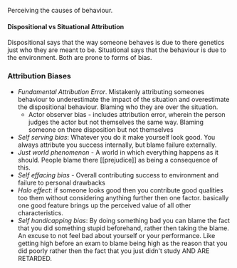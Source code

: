 Perceiving the causes of behaviour.
#### Dispositional vs Situational Attribution
Dispositional says that the way someone behaves is due to there genetics just who they are meant to be. Situational says that the behaviour is due to the environment. Both are prone to forms of bias.

### Attribution Biases
* *Fundamental Attribution Error*. Mistakenly attributing someones behaviour to underestimate the impact of the situation and overestimate the dispositional behaviour. Blaming who they are over the situation.
	* Actor observer bias - includes attribution error, wherein the person judges the actor but not themselves the same way. Blaming someone on there disposition but not themselves
* *Self serving bias*: Whatever you do it make yourself look good. You always attribute you success internally, but blame failure externally.
* *Just world phenomenon* - A world in which everything happens as it should. People blame there [[prejudice]] as being a consequence of this.
* *Self effacing bias* - Overall contributing success to environment and failure to personal drawbacks
* *Halo effect*: if someone looks good then you contribute good qualities too them without considering anything further then one factor. basically one good feature brings up the perceived value of all other characteristics.
* *Self handicapping bias*: By doing something bad you can blame the fact that you did something stupid beforehand, rather then taking the blame. An excuse to not feel bad about yourself or your performance. Like getting high before an exam to blame being high as the reason that you did poorly rather then the fact that you just didn't study AND ARE RETARDED.